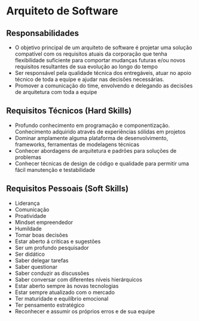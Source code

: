 # Arquiteto de Software

## Responsabilidades
* O objetivo principal de um arquiteto de software é projetar uma solução compatível com os requisitos atuais da corporação que tenha flexibilidade suficiente para comportar mudanças futuras e/ou novos requisitos resultantes de sua evolução ao longo do tempo
* Ser responsável pela qualidade técnica dos entregáveis, atuar no apoio técnico de toda a equipe e ajudar nas decisões necessárias.
* Promover a comunicação do time, envolvendo e delegando as decisões de arquitetura com toda a equipe

## Requisitos Técnicos (Hard Skills)
* Profundo conhecimento em programação e componentização. Conhecimento adquirido através de experiẽncias sólidas em projetos
* Dominar amplamente alguma plataforma de desenvolvimento, frameworks, ferramentas de modelagens técnicas
* Conhecer abordagens de arquitetura e padrões para soluções de problemas
* Conhecer técnicas de design de código e qualidade para permitir uma fácil manutenção e testabilidade

## Requisitos Pessoais (Soft Skills)
* Liderança
* Comunicação
* Proatividade
* Mindset empreendedor
* Humildade
* Tomar boas decisões
* Estar aberto á criticas e sugestões
* Ser um profundo pesquisador
* Ser didático
* Saber delegar tarefas
* Saber questionar
* Saber conduzir as discussões
* Saber conversar com diferentes níveis hierárquicos
* Estar aberto sempre às novas tecnologias
* Estar sempre atualizado com o mercado
* Ter maturidade e equilíbrio emocional
* Ter pensamento estratégico
* Reconhecer e assumir os próprios erros e de sua equipe
